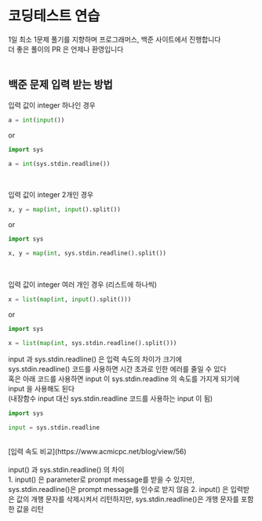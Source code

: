 # 코딩테스트 연습
1일 최소 1문제 풀기를 지향하며 프로그래머스, 백준 사이트에서 진행합니다
<br>
더 좋은 풀이의 PR 은 언제나 환영입니다
<br>
<br>

## 백준 문제 입력 받는 방법
입력 값이 integer 하나인 경우

```python
a = int(input())
```
or
```python
import sys

a = int(sys.stdin.readline())
```
<br>

입력 값이 integer 2개인 경우

```python
x, y = map(int, input().split())
```
or
```python
import sys

x, y = map(int, sys.stdin.readline().split())
```
<br>

입력 값이 integer 여러 개인 경우 (리스트에 하나씩)

```python
x = list(map(int, input().split()))
```
or
```python
import sys

x = list(map(int, sys.stdin.readline().split()))
```

input 과 sys.stdin.readline() 은 입력 속도의 차이가 크기에 
<br>
sys.stdin.readline() 코드를 사용하면 시간 초과로 인한 에러를 줄일 수 있다
<br>
혹은 아래 코드를 사용하면 input 이 sys.stdin.readline 의 속도를 가지게 되기에 input 을 사용해도 된다
<br>
(내장함수 input 대신 sys.stdin.readline 코드를 사용하는 input 이 됨)

```python
import sys

input = sys.stdin.readline
```
<br>
[입력 속도 비교](https://www.acmicpc.net/blog/view/56)
<br>
<br>
input() 과 sys.stdin.readline() 의 차이
<br>
1. input() 은 parameter로 prompt message를 받을 수 있지만, sys.stdin.readline()은 prompt message를 인수로 받지 않음
2. input() 은 입력받은 값의 개행 문자를 삭제시켜서 리턴하지만, sys.stdin.readline()은 개행 문자를 포함한 값을 리턴

